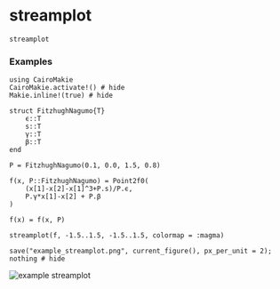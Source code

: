 # streamplot

```@docs
streamplot
```

### Examples

```@example
using CairoMakie
CairoMakie.activate!() # hide
Makie.inline!(true) # hide

struct FitzhughNagumo{T}
    ϵ::T
    s::T
    γ::T
    β::T
end

P = FitzhughNagumo(0.1, 0.0, 1.5, 0.8)

f(x, P::FitzhughNagumo) = Point2f0(
    (x[1]-x[2]-x[1]^3+P.s)/P.ϵ,
    P.γ*x[1]-x[2] + P.β
)

f(x) = f(x, P)

streamplot(f, -1.5..1.5, -1.5..1.5, colormap = :magma)

save("example_streamplot.png", current_figure(), px_per_unit = 2); nothing # hide
```

![example streamplot](example_streamplot.png)
